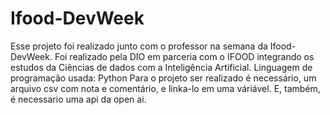 # Ifood-DevWeek
Esse projeto foi realizado junto com o professor na semana da Ifood-DevWeek. Foi realizado pela DIO em parceria com o IFOOD integrando os estudos da Ciências de dados com a Inteligência Artificial. Linguagem de programação usada: Python
Para o projeto ser realizado é necessário, um arquivo csv com nota e comentário, e linka-lo em uma váriável. E, também, é necessario uma api da open ai.
